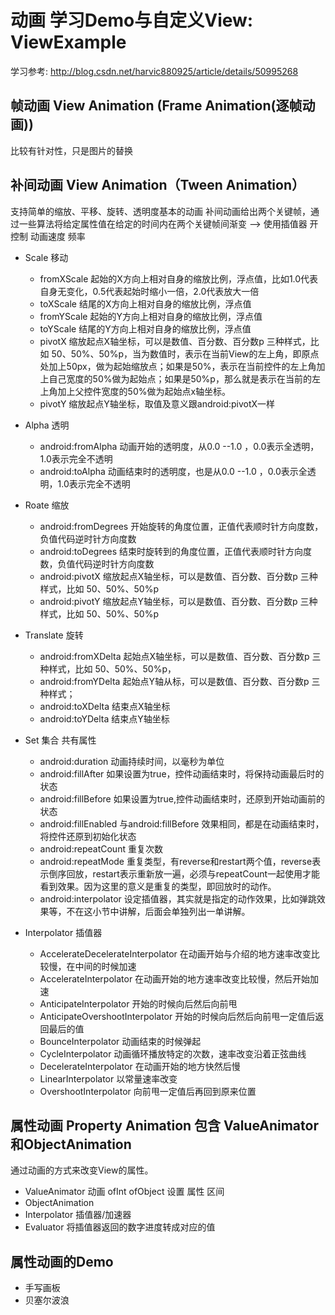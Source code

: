 # 动画 学习Demo与自定义View:  ViewExample
学习参考: http://blog.csdn.net/harvic880925/article/details/50995268
## 帧动画  View  Animation (Frame Animation(逐帧动画))
  比较有针对性，只是图片的替换
## 补间动画 View Animation（Tween Animation）
  支持简单的缩放、平移、旋转、透明度基本的动画
 补间动画给出两个关键帧，通过一些算法将给定属性值在给定的时间内在两个关键帧间渐变  --> 使用插值器 开控制 动画速度 频率  
- Scale  移动
    - fromXScale 起始的X方向上相对自身的缩放比例，浮点值，比如1.0代表自身无变化，0.5代表起始时缩小一倍，2.0代表放大一倍
    - toXScale        结尾的X方向上相对自身的缩放比例，浮点值
    - fromYScale    起始的Y方向上相对自身的缩放比例，浮点值
    - toYScale        结尾的Y方向上相对自身的缩放比例，浮点值
    - pivotX            缩放起点X轴坐标，可以是数值、百分数、百分数p 三种样式，比如 50、50%、50%p，当为数值时，表示在当前View的左上角，即原点处加上50px，做为起始缩放点；如果是50%，表示在当前控件的左上角加上自己宽度的50%做为起始点；如果是50%p，那么就是表示在当前的左上角加上父控件宽度的50%做为起始点x轴坐标。
    - pivotY           缩放起点Y轴坐标，取值及意义跟android:pivotX一样
- Alpha 透明 
    - android:fromAlpha   动画开始的透明度，从0.0 --1.0 ，0.0表示全透明，1.0表示完全不透明
    -  android:toAlpha       动画结束时的透明度，也是从0.0 --1.0 ，0.0表示全透明，1.0表示完全不透明

- Roate 缩放
    - android:fromDegrees     开始旋转的角度位置，正值代表顺时针方向度数，负值代码逆时针方向度数
    - android:toDegrees         结束时旋转到的角度位置，正值代表顺时针方向度数，负值代码逆时针方向度数
    - android:pivotX               缩放起点X轴坐标，可以是数值、百分数、百分数p 三种样式，比如 50、50%、50%p
    - android:pivotY               缩放起点Y轴坐标，可以是数值、百分数、百分数p 三种样式，比如 50、50%、50%p

- Translate  旋转
    - android:fromXDelta     起始点X轴坐标，可以是数值、百分数、百分数p 三种样式，比如 50、50%、50%p，
    - android:fromYDelta    起始点Y轴从标，可以是数值、百分数、百分数p 三种样式；
    - android:toXDelta         结束点X轴坐标
    - android:toYDelta        结束点Y轴坐标
- Set 集合 共有属性
    - android:duration        动画持续时间，以毫秒为单位 
    - android:fillAfter          如果设置为true，控件动画结束时，将保持动画最后时的状态
    - android:fillBefore       如果设置为true,控件动画结束时，还原到开始动画前的状态
    - android:fillEnabled    与android:fillBefore 效果相同，都是在动画结束时，将控件还原到初始化状态
    - android:repeatCount 重复次数
    - android:repeatMode	重复类型，有reverse和restart两个值，reverse表示倒序回放，restart表示重新放一遍，必须与repeatCount一起使用才能看到效果。因为这里的意义是重复的类型，即回放时的动作。
    - android:interpolator  设定插值器，其实就是指定的动作效果，比如弹跳效果等，不在这小节中讲解，后面会单独列出一单讲解。
- Interpolator 插值器
    - AccelerateDecelerateInterpolator   在动画开始与介绍的地方速率改变比较慢，在中间的时候加速
    - AccelerateInterpolator                     在动画开始的地方速率改变比较慢，然后开始加速
    - AnticipateInterpolator                      开始的时候向后然后向前甩
    - AnticipateOvershootInterpolator     开始的时候向后然后向前甩一定值后返回最后的值
    - BounceInterpolator                          动画结束的时候弹起
    - CycleInterpolator                             动画循环播放特定的次数，速率改变沿着正弦曲线
    - DecelerateInterpolator                    在动画开始的地方快然后慢
    - LinearInterpolator                            以常量速率改变
    - OvershootInterpolator                      向前甩一定值后再回到原来位置
## 属性动画 Property Animation   包含 ValueAnimator和ObjectAnimation
  通过动画的方式来改变View的属性。
* ValueAnimator   动画 ofInt ofObject 设置 属性 区间
* ObjectAnimation
* Interpolator  插值器/加速器
* Evaluator 将插值器返回的数字进度转成对应的值


##  属性动画的Demo 
* 手写画板
* 贝塞尔波浪